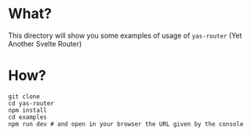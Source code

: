 # What?

This directory will show you some examples of usage of `yas-router` (Yet Another Svelte Router)

# How?

    git clone
    cd yas-router
    npm install
    cd examples
    npm run dev # and open in your browser the URL given by the console
